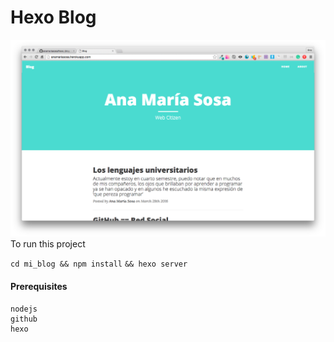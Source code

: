 # Hexo Blog

![](https://raw.githubusercontent.com/anamariasosa/hexo_blog/master/screenshots/home.png)
To run this project

```cd mi_blog && npm install```
```&& hexo server```


#### Prerequisites
```
nodejs
github
hexo
```

